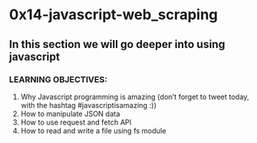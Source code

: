 # 0x14-javascript-web_scraping
## In this section we will go deeper into using javascript
### LEARNING OBJECTIVES:
1. Why Javascript programming is amazing (don’t forget to tweet today, with the hashtag #javascriptisamazing :))
2. How to manipulate JSON data
3. How to use request and fetch API
4. How to read and write a file using fs module
